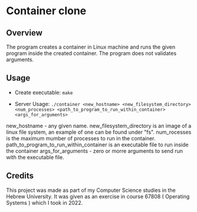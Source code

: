 # Container clone

Overview
--------
The program creates a container in Linux machine and runs the given program inside the created container.
The program does not validates arguments.


Usage
-----
* Create executable:
    `make`

* Server Usage:
    `./container <new_hostname> <new_filesystem_directory> <num_processes> <path_to_program_to_run_within_container> <args_for_arguments>`
    
new_hostname - any given name.
new_filesystem_directory is an image of a linux file system, an example of one can be found under "fs".
num_rocesses is the maximum mumber of processes to run in the container.
path_to_program_to_run_within_container is an executable file to run inside the container
args_for_arguments - zero or morre arguments to send run with the executable file.

Credits
-------
This project was made as part of my Computer Science studies in the Hebrew University.
It was given as an exercise in course 67808 ( Operating Systems ) which I took in 2022.

